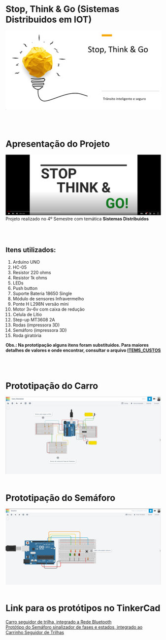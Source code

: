 
# Stop, Think & Go (Sistemas Distribuidos em IOT)
![Stop Think and Go](capa.png)
<br />
<br />
<br />
<br />
# Apresentação do Projeto
[![Watch the video](thumb_video.png)](https://youtu.be/kZ4NpUY_7z8)
Projeto realizado no 4º Semestre com temática __Sistemas Distribuidos__
<br />
<br />
<br />
<br />
## Itens utilizados:
1. Arduino UNO
2. HC-05
3. Resistor 220 ohms
4. Resistor 1k ohms
5. LEDs
6. Push button
7. Suporte Bateria 18650 Single
8. Módulo de sensores Infravermelho
9. Ponte H L298N versão mini
10. Motor 3v-6v com caixa de redução
11. Celula de Lítio
12. Step-up MT3608 2A
13. Rodas (impressora 3D)
14. Semáforo (impressora 3D)
15. Roda giratória

__Obs.: Na prototipação alguns itens foram substituidos. Para maiores detalhes de valores e onde encontrar, consultar o arquivo [ITEMS_CUSTOS](./ITEMS_CUSTOS.xlsx)__
<br />
<br />
<br />
<br />
# Prototipação do Carro
![TinkeCad Prototipacao](PROTOTIPO_DO_CARRO.jpg)
<br />
<br />
# Prototipação do Semáforo
![TinkeCad Prototipacao](PROTOTIPO_DO_SEMAFORO.png)
<br />
<br />
# Link para os protótipos no TinkerCad

[Carro seguidor de trilha, integrado a Rede Bluetooth](https://www.tinkercad.com/things/kfIOXfRxLZz-carrofotoresistor)
</br>
[Protótipo do Semáforo sinalizador de fases e estados, integrado ao Carrinho Seguidor de Trilhas](https://www.tinkercad.com/things/7cVv6eWKY6D)
